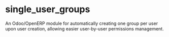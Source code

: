 # single_user_groups
An Odoo/OpenERP module for automatically creating one group per user upon user creation, allowing easier user-by-user permissions management.
